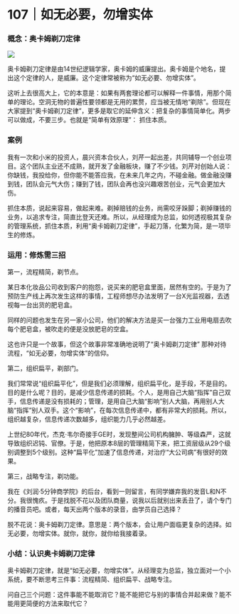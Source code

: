 # 107｜如无必要，勿增实体

### 概念：奥卡姆剃刀定律

![](../img/7d87160aeac1b03dcd1fe52d8ad1e5eb.jpg)

奥卡姆剃刀定律是由14世纪逻辑学家，奥卡姆的威廉提出。奥卡姆是个地名，提出这个定律的人，是威廉。这个定律常被称为“如无必要、勿增实体”。

这听上去很高大上，它的本意是：如果有两套理论都可以解释一件事情，用那个简单的理论。空洞无物的普遍性要领都是无用的累赘，应当被无情地“剃除”。但现在大家提到“奥卡姆剃刀定律”，更多是取它的延伸含义：把复杂的事情简单化。两步可以做成，不要三步。也就是“简单有效原理”： 抓住本质。

### 案例

我有一次和小米的投资人，晨兴资本合伙人，刘芹一起出差，共同辅导一个创业项目。这个团队主业还不成熟，就开发了金融板块，赚了不少钱。刘芹对创始人说：你缺钱，我投给你，但你能不能答应我，在未来几年之内，不碰金融。做金融没赚到钱，团队会元气大伤；赚到了钱，团队会再也没兴趣艰苦创业，元气会更加大伤。

抓住本质，说起来容易，做起来难。剃掉赔钱的业务，尚需咬牙跺脚；剃掉赚钱的业务，以追求专注，简直比登天还难。所以，从经理成为总监，如何透视极其复杂的管理系统，抓住本质，利用“奥卡姆剃刀定律”，手起刀落，化繁为简，是一项毕生的修炼。

### 运用：修炼需三招

第一，流程精简，剃节点。

某日本化妆品公司收到客户的抱怨，说买来的肥皂盒里面，居然有空的。于是为了预防生产线上再次发生这样的事情，工程师想尽办法发明了一台X光监视器，去透视每一台出货的肥皂盒。

同样的问题也发生在另一家小公司，他们的解决方法是买一台强力工业用电扇去吹每个肥皂盒，被吹走的便是没放肥皂的空盒。

这也许只是一个故事，但这个故事非常准确地说明了“奥卡姆剃刀定律” 那种对待流程，“如无必要，勿增实体”的信仰。

第二，组织扁平，剃部门。

我们常常说“组织扁平化”，但是我们必须理解，组织扁平化，是手段，不是目的。目的是什么呢？目的，是减少信息传递的损耗。个人，是用自己大脑“指挥”自己双手，信息传递是没有损耗的；管理，是用自己大脑“影响”别人大脑，再用别人大脑“指挥”别人双手。这个“影响”，在每次信息传递中，都有非常大的损耗。所以，组织越复杂，信息传递次数越多，组织能力几乎必然越差。

上世纪80年代，杰克·韦尔奇接手GE时，发现整间公司机构臃肿、等级森严，这就导致组织迟钝、官僚。于是，他把原本8层的管理精简下来，把工资层级从29个级别调整到5个级别。这种“扁平化”加速了信息传递，对治疗“大公司病”有很好的效果。

第三，战略专注，剃功能。

我在《刘润·5分钟商学院》的后台，看到一则留言，有同学嫌弃我的发音L和N不分。我很愧疚。于是找脱不花以及团队商量，说我以后就别出来丢丑了，请个专门的播音员吧。或者，每天出两个版本的录音，由学员自己选择？

脱不花说：奥卡姆剃刀定律。意思是：两个版本，会让用户面临更复杂的选择。如无必要，勿增实体。就你，就你，就你给我接着录。

### 小结：认识奥卡姆剃刀定律

奥卡姆剃刀定律，就是“如无必要，勿增实体”。从经理变为总监，独立面对一个小系统，要不断思考三件事：流程精简、组织扁平、战略专注。

问自己三个问题：这件事能不能取消它？能不能把它与别的事情合并起来做？能不能用更简便的方法来取代它？